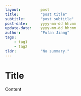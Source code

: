 ```yaml
---
layout:         post
title:          "post title"
subtitle:       "post subtitle"
post-date:      yyyy-mm-dd hh:mm
update-date:    yyyy-mm-dd hh:mm
author:         "Pufan Jiang"
tags:
    - tag1
    - tag2
tldr:           "No summary."
---
```


# Title

Content
